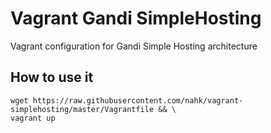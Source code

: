 Vagrant Gandi SimpleHosting
===========================

Vagrant configuration for Gandi Simple Hosting architecture


How to use it
-------------

    wget https://raw.githubusercontent.com/nahk/vagrant-simplehosting/master/Vagrantfile && \
    vagrant up
